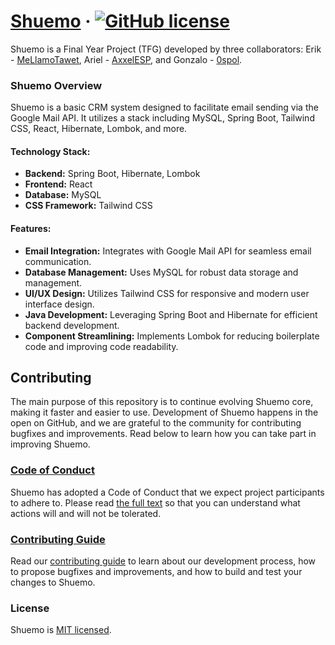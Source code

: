 # [Shuemo](https://shuemo.dev/) &middot; [![GitHub license](https://img.shields.io/badge/license-MIT-blue.svg)](https://github.com/0spol/shuemo/blob/main/LICENSE)

Shuemo is a Final Year Project (TFG) developed by three collaborators: Erik - [MeLlamoTawet](https://github.com/MeLLamoTawet), Ariel - [AxxelESP](https://github.com/AxxelESP), and Gonzalo - [0spol](https://github.com/0spol).

### Shuemo Overview

Shuemo is a basic CRM system designed to facilitate email sending via the Google Mail API. It utilizes a stack including MySQL, Spring Boot, Tailwind CSS, React, Hibernate, Lombok, and more.

#### Technology Stack:
- **Backend:** Spring Boot, Hibernate, Lombok
- **Frontend:** React
- **Database:** MySQL
- **CSS Framework:** Tailwind CSS

#### Features:
- **Email Integration:** Integrates with Google Mail API for seamless email communication.
- **Database Management:** Uses MySQL for robust data storage and management.
- **UI/UX Design:** Utilizes Tailwind CSS for responsive and modern user interface design.
- **Java Development:** Leveraging Spring Boot and Hibernate for efficient backend development.
- **Component Streamlining:** Implements Lombok for reducing boilerplate code and improving code readability.

## Contributing

The main purpose of this repository is to continue evolving Shuemo core, making it faster and easier to use. Development of Shuemo happens in the open on GitHub, and we are grateful to the community for contributing bugfixes and improvements. Read below to learn how you can take part in improving Shuemo.

### [Code of Conduct](./CODE_OF_CONDUCT.md)

Shuemo has adopted a Code of Conduct that we expect project participants to adhere to. Please read [the full text](./CODE_OF_CONDUCT.md) so that you can understand what actions will and will not be tolerated.

### [Contributing Guide](./CONTRIBUTING.md)

Read our [contributing guide](./CONTRIBUTING.md) to learn about our development process, how to propose bugfixes and improvements, and how to build and test your changes to Shuemo.

### License

Shuemo is [MIT licensed](./LICENSE).